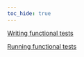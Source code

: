 ```yaml
---
toc_hide: true
---
```


[Writing functional tests](https://edge.radapp.dev/contributing/contributing-code/contributing-code-tests/writing-functional-tests)

[Running functional tests](https://edge.radapp.dev/contributing/contributing-code/contributing-code-tests/running-functional-tests)
